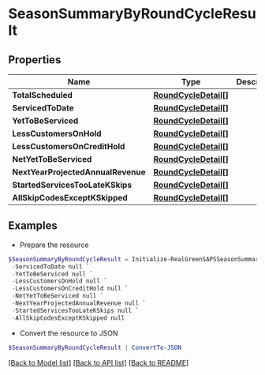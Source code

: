 # SeasonSummaryByRoundCycleResult
## Properties

Name | Type | Description | Notes
------------ | ------------- | ------------- | -------------
**TotalScheduled** | [**RoundCycleDetail[]**](RoundCycleDetail.md) |  | [optional] 
**ServicedToDate** | [**RoundCycleDetail[]**](RoundCycleDetail.md) |  | [optional] 
**YetToBeServiced** | [**RoundCycleDetail[]**](RoundCycleDetail.md) |  | [optional] 
**LessCustomersOnHold** | [**RoundCycleDetail[]**](RoundCycleDetail.md) |  | [optional] 
**LessCustomersOnCreditHold** | [**RoundCycleDetail[]**](RoundCycleDetail.md) |  | [optional] 
**NetYetToBeServiced** | [**RoundCycleDetail[]**](RoundCycleDetail.md) |  | [optional] 
**NextYearProjectedAnnualRevenue** | [**RoundCycleDetail[]**](RoundCycleDetail.md) |  | [optional] 
**StartedServicesTooLateKSkips** | [**RoundCycleDetail[]**](RoundCycleDetail.md) |  | [optional] 
**AllSkipCodesExceptKSkipped** | [**RoundCycleDetail[]**](RoundCycleDetail.md) |  | [optional] 

## Examples

- Prepare the resource
```powershell
$SeasonSummaryByRoundCycleResult = Initialize-RealGreenSAPSSeasonSummaryByRoundCycleResult  -TotalScheduled null `
 -ServicedToDate null `
 -YetToBeServiced null `
 -LessCustomersOnHold null `
 -LessCustomersOnCreditHold null `
 -NetYetToBeServiced null `
 -NextYearProjectedAnnualRevenue null `
 -StartedServicesTooLateKSkips null `
 -AllSkipCodesExceptKSkipped null
```

- Convert the resource to JSON
```powershell
$SeasonSummaryByRoundCycleResult | ConvertTo-JSON
```

[[Back to Model list]](../README.md#documentation-for-models) [[Back to API list]](../README.md#documentation-for-api-endpoints) [[Back to README]](../README.md)

